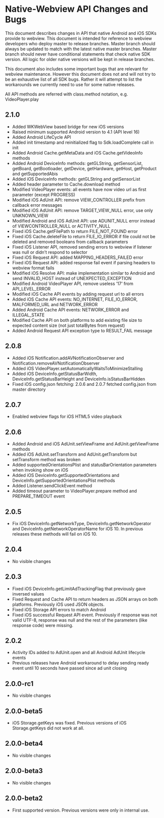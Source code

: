 # Native-Webview API Changes and Bugs

This document describes changes in API that native Android and iOS SDKs provide
to webview. This document is intended for reference to webview developers who
deploy master to release branches. Master branch should always be updated to
match with the latest native master branches. Master branch should never have
conditional statements that check native SDK version. All logic for older
native versions will be kept in release branches.

This document also includes some important bugs that are relevant for webview
maintenance. However this document does not and will not try to be an
exhaustive list of all SDK bugs. Rather it will attempt to list the workarounds
we currently need to use for some native releases.

All API methods are referred with class.method notation, e.g. VideoPlayer.play

## 2.1.0

* Added WKWebView based bridge for new iOS versions
* Raised minimum supported Android version to 4.1 (API level 16)
* Added Android LifeCycle API
* Added init timestamp and reinitialized flag to Sdk.loadComplete call in init
* Added Android Cache.getMetaData and iOS Cache.getVideoInfo methods
* Added Android DeviceInfo methods: getGLString, getSensorList, getBoard, getBootloader, getDevice, getHardware, getHost, getProduct and getSupportedAbis
* Added iOS DeviceInfo methods: getGLString and getSensorList
* Added header parameter to Cache.download method
* Modified VideoPlayer events: all events have now video url as first parameter (except PROGRESS)
* Modified iOS AdUnit API: remove VIEW_CONTROLLER prefix from callback error messages
* Modified iOS AdUnit API: remove TARGET_VIEW_NULL error, use only UNKNOWN_VIEW
* Modified Android and iOS AdUnit API: use ADUNIT_NULL error instead of VIEWCONTROLLER_NULL or ACTIVITY_NULL
* Fixed iOS Cache.getFilePath to return FILE_NOT_FOUND error
* Fixed iOS Cache.deleteFile to return FILE_IO_ERROR if file could not be deleted and removed booleans from callback parameters
* Fixed iOS Listener API, removed sending errors to webview if listener was null or didn’t respond to selector
* Fixed iOS Request API: added MAPPING_HEADERS_FAILED error
* Fixed iOS Request API: added response fail event if parsing headers to webview format fails
* Modified iOS Resolve API: make implementation similar to Android and send INVALID_HOST instead of UNEXPECTED_EXCEPTION
* Modified Android VideoPlayer API, remove useless ’17’ from API_LEVEL_ERROR
* Modified iOS Cache API events by adding request url to all errors
* Added iOS Cache API events: NO_INTERNET, FILE_IO_ERROR, MALFORMED_URL and NETWORK_ERROR
* Added Android Cache API events: NETWORK_ERROR and ILLEGAL_STATE
* Modified Cache API on both platforms to add existing file size to expected content size (not just totalBytes from request)
* Added Android Request API exception type to RESULT_FAIL message


## 2.0.8

* Added iOS Notification.addAVNotificationObserver and Notification.removeAVNotificationObserver
* Added iOS VideoPlayer.setAutomaticallyWaitsToMinimizeStalling
* Added iOS DeviceInfo.getStatusBarWidth, DeviceInfo.getStatusBarHeight and DeviceInfo.isStatusBarHidden
* Fixed iOS config.json fetching: 2.0.6 and 2.0.7 fetched config.json from master directory

## 2.0.7

* Enabled webview flags for iOS HTML5 video playback

## 2.0.6

* Added Android and iOS AdUnit.setViewFrame and AdUnit.getViewFrame methods
* Added iOS AdUnit.setTransform and AdUnit.getTransform but setTransform method was broken
* Added supportedOrientationsPlist and statusBarOrientation parameters when invoking show on iOS
* Added iOS DeviceInfo.getSupportedOrientations and DeviceInfo.getSupportedOrientationsPlist methods
* Added Listener.sendClickEvent method
* Added timeout parameter to VideoPlayer.prepare method and PREPARE_TIMEOUT event

## 2.0.5

* Fix iOS DeviceInfo.getNetworkType, DeviceInfo.getNetworkOperator and DeviceInfo.getNetworkOperatorName for iOS 10. In previous releases these methods will fail on iOS 10.

## 2.0.4

* No visible changes

## 2.0.3

* Fixed iOS DeviceInfo.getLimitAdTrackingFlag that previously gave inversed values
* Fixed Request and Cache API to return headers as JSON arrays on both platforms. Previously iOS used JSON objects.
* Fixed iOS Storage API errors to match Android
* Fixed iOS successful Request API event. Previously if response was not valid UTF-8, response was null and the rest of the parameters (like response code) were missing.

## 2.0.2

* Activity IDs added to AdUnit.open and all Android AdUnit lifecycle events
* Previous releases have Android workaround to delay sending ready event until 10 seconds have passed since ad unit closing

## 2.0.0-rc1

* No visible changes

## 2.0.0-beta5

* iOS Storage.getKeys was fixed. Previous versions of iOS Storage.getKeys did not work at all.

## 2.0.0-beta4

* No visible changes

## 2.0.0-beta3

* No visible changes

## 2.0.0-beta2

* First supported version. Previous versions were only in internal use.
